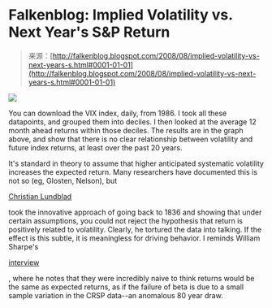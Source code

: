 <!--yml
category: 未分类
date: 2024-05-12 23:02:52
-->

# Falkenblog: Implied Volatility vs. Next Year's S&P Return

> 来源：[http://falkenblog.blogspot.com/2008/08/implied-volatility-vs-next-years-s.html#0001-01-01](http://falkenblog.blogspot.com/2008/08/implied-volatility-vs-next-years-s.html#0001-01-01)

[![](img/dcd7f44198a6ecac2d4ef4a836ec63b6.png)](https://blogger.googleusercontent.com/img/b/R29vZ2xl/AVvXsEiljryWDgiRrXRISLk3zBepNTKmxhZ8EXB572hqCmxw1R0L7ay_DBkW59PoCUr4AjO9ZQ_vDfTy0scUrS30Ap6CCO_SavDenm45pTlCwVptmylejAqQucvv-31I9EH6ARqIEqCsSw/s1600-h/vix.png)

You can download the VIX index, daily, from 1986\. I took all these datapoints, and grouped them into deciles. I then looked at the average 12 month ahead returns within those deciles. The results are in the graph above, and show that there is no clear relationship between volatility and future index returns, at least over the past 20 years.

It's standard in theory to assume that higher anticipated systematic volatility increases the expected return. Many researchers have documented this is not so (eg, Glosten, Nelson), but

[Christian Lundblad](http://papers.ssrn.com/sol3/papers.cfm?abstract_id=671324)

took the innovative approach of going back to 1836 and showing that under certain assumptions, you could not reject the hypothesis that return is positively related to volatility. Clearly, he tortured the data into talking. If the effect is this subtle, it is meaningless for driving behavior. I reminds William Sharpe's

[interview](www.afajof.org/afa/all/William%20Sharpe%20Transcript.doc)

, where he notes that they were incredibly naive to think returns would be the same as expected returns, as if the failure of beta is due to a small sample variation in the CRSP data--an anomalous 80 year draw.